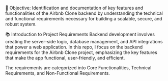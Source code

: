 🎯 Objective:
Identification and documentation of key features and functionalities of the Airbnb Clone backend by understanding the technical and functional requirements necessary for building a scalable, secure, and robust system.

📚 Introduction to Project Requirements
Backend development involves creating the server-side logic, database management, and API integrations that power a web application. In this repo, I focus on the backend requirements for the Airbnb Clone project, emphasizing the key features that make the app functional, user-friendly, and efficient.

The requirements are categorized into Core Functionalities, Technical Requirements, and Non-Functional Requirements.
